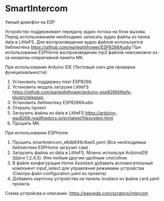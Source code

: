 # SmartIntercom
Умный домофон на ESP

Устройство поддерживает передачу аудио потока на блок вызова. Перед использованием необходимо записать аудио файлы из папка data в LittleFS.
Для воспроизведения аудио файлов используется библиотека https://github.com/earlephilhower/ESP8266Audio
При использовании ESPHome воспроизведение mp3 файлов невозможно из-за нехватки оперативной памяти МК.

При использовании Arduino IDE (Тестовый скеч для проверки функциональности):
1. Установить поддержку плат ESP8266.
2. Установить модуль загрузки LittleFS https://github.com/earlephilhower/arduino-esp8266littlefs-plugin/releases
3. Установить библиотеку ESP8266Audio
4. Открыть проект.
5. Загрузить файлы из data в LittleFS https://arduino-esp8266.readthedocs.io/en/latest/filesystem.html
6. Прошить МК.

При использовании ESPHome
1. Прошить smartintercom_e8db849c6ee5.yaml (Все необходимые библиотеки ESPHome загрузит сам)
2. Загрузить файлы из data в LittleFS. Можно используя ArduinoIDE (Шаги 1,2,4,5). Или любым другим удобным способом.
3. В файле конфигурации Home Assistant добавить вспомогательный компонент input_select для управления режимами устройства (Смотри файл configuration.yaml из проекта)
4. Добавить карточку устройства на панель lovalace из файла card.yaml проекта.


Схема устройсва и описание:
https://easyeda.com/scrators/intercom
